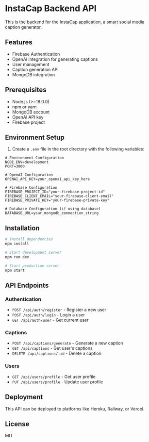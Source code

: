 # InstaCap Backend API

This is the backend for the InstaCap application, a smart social media caption generator.

## Features

- Firebase Authentication
- OpenAI integration for generating captions
- User management
- Caption generation API
- MongoDB integration

## Prerequisites

- Node.js (>=18.0.0)
- npm or yarn
- MongoDB account
- OpenAI API key
- Firebase project

## Environment Setup

1. Create a `.env` file in the root directory with the following variables:

```
# Environment Configuration
NODE_ENV=development
PORT=3000

# OpenAI Configuration
OPENAI_API_KEY=your_openai_api_key_here

# Firebase Configuration
FIREBASE_PROJECT_ID="your-firebase-project-id"
FIREBASE_CLIENT_EMAIL="your-firebase-client-email"
FIREBASE_PRIVATE_KEY="your-firebase-private-key"

# Database Configuration (if using database)
DATABASE_URL=your_mongodb_connection_string
```

## Installation

```bash
# Install dependencies
npm install

# Start development server
npm run dev

# Start production server
npm start
```

## API Endpoints

### Authentication

- `POST /api/auth/register` - Register a new user
- `POST /api/auth/login` - Login a user
- `GET /api/auth/user` - Get current user

### Captions

- `POST /api/captions/generate` - Generate a new caption
- `GET /api/captions` - Get user's captions
- `DELETE /api/captions/:id` - Delete a caption

### Users

- `GET /api/users/profile` - Get user profile
- `PUT /api/users/profile` - Update user profile

## Deployment

This API can be deployed to platforms like Heroku, Railway, or Vercel.

## License

MIT
